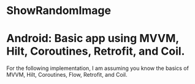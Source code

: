 # ShowRandomImage
# Android: Basic app using MVVM, Hilt, Coroutines, Retrofit, and Coil.
For the following implementation, I am assuming you know the basics of MVVM, Hilt, Coroutines, Flow, Retrofit, and Coil.
